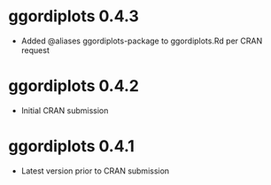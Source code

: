 # ggordiplots 0.4.3
* Added @aliases ggordiplots-package to ggordiplots.Rd per CRAN request

# ggordiplots 0.4.2

* Initial CRAN submission

# ggordiplots 0.4.1

* Latest version prior to CRAN submission
